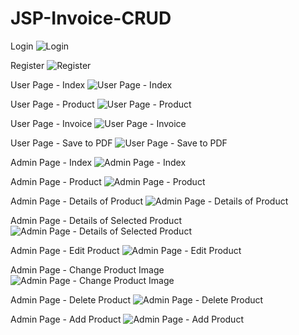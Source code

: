 # JSP-Invoice-CRUD

Login
![Login](https://i.imgur.com/5034wlo.png)

Register
![Register](https://i.imgur.com/8jEDmeK.png)

User Page - Index
![User Page - Index](https://i.imgur.com/1aSvCyf.png)

User Page - Product
![User Page - Product](https://i.imgur.com/6arkYV2.png)

User Page - Invoice
![User Page - Invoice](https://i.imgur.com/5yZTbEo.png)

User Page - Save to PDF
![User Page - Save to PDF](https://i.imgur.com/4pcZGh5.png)

Admin Page - Index
![Admin Page - Index](https://i.imgur.com/3JISFX8.png)

Admin Page - Product
![Admin Page - Product](https://i.imgur.com/4hsU6jA.png)

Admin Page - Details of Product
![Admin Page - Details of Product](https://i.imgur.com/ry41cgC.png)

Admin Page - Details of Selected Product
![Admin Page - Details of Selected Product](https://i.imgur.com/7dmPUvZ.png)

Admin Page - Edit Product
![Admin Page - Edit Product](https://i.imgur.com/Iy9NB8s.png)

Admin Page - Change Product Image
![Admin Page - Change Product Image](https://i.imgur.com/E4ZbAEr.png)

Admin Page - Delete Product
![Admin Page - Delete Product](https://i.imgur.com/lYm8gN8.png)

Admin Page - Add Product
![Admin Page - Add Product](https://i.imgur.com/IUxGYH4.png)
